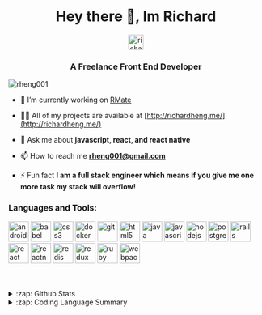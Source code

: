 <h1 align="center">Hey there 👋, Im Richard</h1>

<p align="center">
<a href="https://linkedin.com/in/richard-heng" target="blank"><img align="center" src="https://cdn.jsdelivr.net/npm/simple-icons@3.0.1/icons/linkedin.svg" alt="richard-heng" height="30" width="30" /></a>
</p>

<h3 align="center">A Freelance Front End Developer</h3>

<p align="left"> <img src="https://komarev.com/ghpvc/?username=rheng001" alt="rheng001" /> </p>

- 🔭 I’m currently working on [RMate](https://www.mycampusmate.com/)

- 👨‍💻 All of my projects are available at [http://richardheng.me/](http://richardheng.me/)

- 💬 Ask me about **javascript, react, and react native**

- 📫 How to reach me **rheng001@gmail.com**

- ⚡ Fun fact **I am a full stack engineer which means if you give me one more task my stack will overflow!**

### Languages and Tools:

<p align="left"><img src="https://devicons.github.io/devicon/devicon.git/icons/android/android-original-wordmark.svg" alt="android" width="40" height="40"/> <img src="https://www.vectorlogo.zone/logos/babeljs/babeljs-icon.svg" alt="babel" width="40" height="40"/> <img src="https://devicons.github.io/devicon/devicon.git/icons/css3/css3-original-wordmark.svg" alt="css3" width="40" height="40"/> <img src="https://devicons.github.io/devicon/devicon.git/icons/docker/docker-original-wordmark.svg" alt="docker" width="40" height="40"/> <img src="https://www.vectorlogo.zone/logos/git-scm/git-scm-icon.svg" alt="git" width="40" height="40"/> <img src="https://devicons.github.io/devicon/devicon.git/icons/html5/html5-original-wordmark.svg" alt="html5" width="40" height="40"/> <img src="https://devicons.github.io/devicon/devicon.git/icons/java/java-original-wordmark.svg" alt="java" width="40" height="40"/> <img src="https://devicons.github.io/devicon/devicon.git/icons/javascript/javascript-original.svg" alt="javascript" width="40" height="40"/> <img src="https://devicons.github.io/devicon/devicon.git/icons/nodejs/nodejs-original-wordmark.svg" alt="nodejs" width="40" height="40"/> <img src="https://devicons.github.io/devicon/devicon.git/icons/postgresql/postgresql-original-wordmark.svg" alt="postgresql" width="40" height="40"/> <img src="https://devicons.github.io/devicon/devicon.git/icons/rails/rails-original-wordmark.svg" alt="rails" width="40" height="40"/> <img src="https://devicons.github.io/devicon/devicon.git/icons/react/react-original-wordmark.svg" alt="react" width="40" height="40"/> <img src="https://reactnative.dev/img/header_logo.svg" alt="reactnative" width="40" height="40"/> <img src="https://devicons.github.io/devicon/devicon.git/icons/redis/redis-original-wordmark.svg" alt="redis" width="40" height="40"/> <img src="https://devicons.github.io/devicon/devicon.git/icons/redux/redux-original.svg" alt="redux" width="40" height="40"/> <img src="https://devicons.github.io/devicon/devicon.git/icons/ruby/ruby-original-wordmark.svg" alt="ruby" width="40" height="40"/> <img src="https://devicons.github.io/devicon/devicon.git/icons/webpack/webpack-original.svg" alt="webpack" width="40" height="40"/></p>


<br />
<br />


<details>
  <summary>:zap: Github Stats</summary>
  <img alt="rheng001's Github Stats" src="https://github-readme-stats.vercel.app/api?username=rheng001&show_icons=true&hide_border=true" />
</details>

<details>
  <summary>:zap: Coding Language Summary</summary>
  <img align="left" alt="rheng001's Language Stats" src="https://github-readme-stats.vercel.app/api/top-langs/?username=rheng001&layout=compact&hide=html" />
</details>




